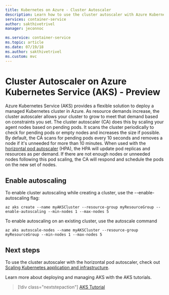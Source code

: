 ```yaml
---
title: Kubernetes on Azure - Cluster Autoscaler
description: Learn how to use the cluster autoscaler with Azure Kubernetes Service (AKS) to automatically scale your cluster to meet demand.
services: container-service
author: sakthivetrivel
manager: jeconnoc

ms.service: container-service
ms.topic: article
ms.date: 07/19/18
ms.author: sakthivetrivel
ms.custom: mvc
---
```


# Cluster Autoscaler on Azure Kubernetes Service (AKS) - Preview

Azure Kubernetes Service (AKS) provides a flexible solution to deploy a managed Kubernetes cluster in Azure. As resource demands increase, the cluster autoscaler allows your cluster to grow to meet that demand based on constraints you set. The cluster autoscaler (CA) does this by scaling your agent nodes based on pending pods. It scans the cluster periodically to check for pending pods or empty nodes and increases the size if possible. By default, the CA scans for pending pods every 10 seconds and removes a node if it's unneeded for more than 10 minutes. When used with the [horizontal pod autoscaler](https://kubernetes.io/docs/tasks/run-application/horizontal-pod-autoscale/)  (HPA), the HPA will update pod replicas and resources as per demand. If there are not enough nodes or unneeded nodes following this pod scaling, the CA will respond and schedule the pods on the new set of nodes.

## Enable autoscaling

To enable cluster autoscaling while creating a cluster, use the --enable-autoscaling flag:

[comment]: <> (Since we need kubernetes version 1.10.x and rbac-enabled to enable autoscaling, we should also automatically set those flags when we see --enable-autoscaling flag set)

``` azurecli
az aks create --name myAKSCluster --resource-group myResourceGroup --enable-autoscaling --min-nodes 1 --max-nodes 5
```

To enable autoscaling on an existing cluster, use the autoscale command

``` azurecli
az aks autoscale-nodes --name myAKSCluster --resource-group myResourceGroup --min-nodes 1 --max-nodes 5
```

[comment]: <> (If enabling autoscaling on an existing cluster, we should make sure the number of nodes currently on the cluster is within the range set for the cluster autoscaler when validating the command)

## Next steps

To use the cluster autoscaler with the horizontal pod autoscaler, check out [Scaling Kubernetes application and infrastructure][aks-tutorial-scale].

Learn more about deploying and managing AKS with the AKS tutorials.

> [!div class="nextstepaction"]
> [AKS Tutorial][aks-tutorial-prepare-app]

<!-- LINKS - internal -->
[aks-quick-start]: ./kubernetes-walkthrough.md
[aks-tutorial-prepare-app]: ./tutorial-kubernetes-prepare-app.md
[aks-tutorial-scale]: ./tutorial-kubernetes-scale.md
[aks-upgrade]: ./upgrade-cluster.md

<!-- LINKS - external -->
[cluster-autoscale]: https://github.com/kubernetes/autoscaler/blob/master/cluster-autoscaler/FAQ.md
